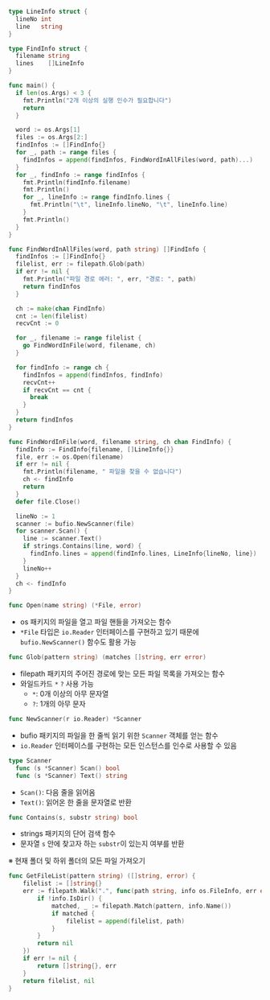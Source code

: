 ```go
type LineInfo struct {
  lineNo int
  line   string
}

type FindInfo struct {
  filename string
  lines    []LineInfo
}

func main() {
  if len(os.Args) < 3 {
    fmt.Println("2개 이상의 실행 인수가 필요합니다")
    return
  }

  word := os.Args[1]
  files := os.Args[2:]
  findInfos := []FindInfo{}
  for _, path := range files {
    findInfos = append(findInfos, FindWordInAllFiles(word, path)...)
  }
  for _, findInfo := range findInfos {
    fmt.Println(findInfo.filename)
    fmt.Println()
    for _, lineInfo := range findInfo.lines {
      fmt.Println("\t", lineInfo.lineNo, "\t", lineInfo.line)
    }
    fmt.Println()
  }
}

func FindWordInAllFiles(word, path string) []FindInfo {
  findInfos := []FindInfo{}
  filelist, err := filepath.Glob(path)
  if err != nil {
    fmt.Println("파일 경로 에러: ", err, "경로: ", path)
    return findInfos
  }

  ch := make(chan FindInfo)
  cnt := len(filelist)
  recvCnt := 0

  for _, filename := range filelist {
    go FindWordInFile(word, filename, ch)
  }

  for findInfo := range ch {
    findInfos = append(findInfos, findInfo)
    recvCnt++
    if recvCnt == cnt {
      break
    }
  }
  return findInfos
}

func FindWordInFile(word, filename string, ch chan FindInfo) {
  findInfo := FindInfo{filename, []LineInfo{}}
  file, err := os.Open(filename)
  if err != nil {
    fmt.Println(filename, " 파일을 찾을 수 없습니다")
    ch <- findInfo
    return
  }
  defer file.Close()

  lineNo := 1
  scanner := bufio.NewScanner(file)
  for scanner.Scan() {
    line := scanner.Text()
    if strings.Contains(line, word) {
      findInfo.lines = append(findInfo.lines, LineInfo{lineNo, line})
    }
    lineNo++
  }
  ch <- findInfo
}
```

```go
func Open(name string) (*File, error)
```

- os 패키지의 파일을 열고 파일 핸들을 가져오는 함수
- `*File` 타입은 `io.Reader` 인터페이스를 구현하고 있기 때문에 `bufio.NewScanner()` 함수도 활용 가능

```go
func Glob(pattern string) (matches []string, err error)
```

- filepath 패키지의 주어진 경로에 맞는 모든 파일 목록을 가져오는 함수
- 와일드카드 `*` `?` 사용 가능
  - `*`: 0개 이상의 아무 문자열
  - `?`: 1개의 아무 문자

```go
func NewScanner(r io.Reader) *Scanner
```

- bufio 패키지의 파일을 한 줄씩 읽기 위한 `Scanner` 객체를 얻는 함수
- `io.Reader` 인터페이스를 구현하는 모든 인스턴스를 인수로 사용할 수 있음

```go
type Scanner
  func (s *Scanner) Scan() bool
  func (s *Scanner) Text() string
```

- `Scan()`: 다음 줄을 읽어옴
- `Text()`: 읽어온 한 줄을 문자열로 반환

```go
func Contains(s, substr string) bool
```

- strings 패키지의 단어 검색 함수
- 문자열 `s` 안에 찾고자 하는 `substr`이 있는지 여부를 반환

※ 현재 폴더 및 하위 폴더의 모든 파일 가져오기

```go
func GetFileList(pattern string) ([]string, error) {
	filelist := []string{}
	err := filepath.Walk(".", func(path string, info os.FileInfo, err error) error {
		if !info.IsDir() {
			matched, _ := filepath.Match(pattern, info.Name())
			if matched {
				filelist = append(filelist, path)
			}
		}
		return nil
	})
	if err != nil {
		return []string{}, err
	}
	return filelist, nil
}
```
